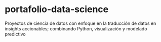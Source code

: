 # portafolio-data-science
Proyectos de ciencia de datos con enfoque en la traducción de datos en insights accionables; combinando Python, visualización y modelado predictivo
